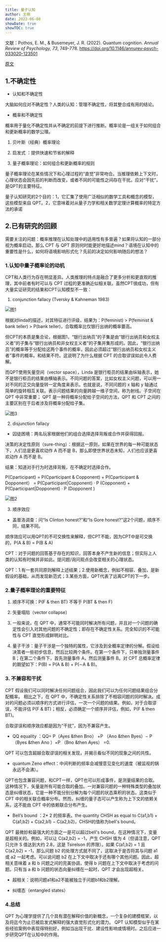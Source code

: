 ```yaml
---
title: 量子认知
author: 王萌
date: 2022-06-08
showDate: true 
showTOC: true
---
```


文献：Pothos, E. M., & Busemeyer, J. R. (2022). Quantum cognition. *Annual Review of Psychology, 73*, 749-778. https://doi.org/10.1146/annurev-psych-033020-123501


[原文](../Source_Files/2022-06-08-WM1.pdf)

## 1.不确定性

- 认知和不确定性

大脑如何应对不确定性？人类的认知：管理不确定性，将其整合成有用的结论。

- 概率和不确定性

概率用于量化不确定性并从不确定的前提下进行推断。概率论是一组关于如何组合和更新概率的数学公理。

1. 贝叶斯（经典）概率理论

2. 启发式 ：提供快速和节省的解释

3. 量子概率理论：如何组合和更新概率的规则

量子概率理论在某些情况下和心理过程的“直觉”非常吻合。当推理依赖上下文时，心理状态会因先前的判断而改变，或者不同的可能性之间存在干扰。应对“干扰”，是QPT的主要特征。

量子认知研究的2个目的：1，它汇集了使用广泛相似的数学工具和概念的模型，这些模型来自 QPT。2，它意味着对从量子力学和相关数学定理计算概率的特定方法的承诺

## 2.已有研究的回顾

需要关注的问题：概率推理在认知处理中的适用性有多普遍？如果将认知的一部分视为概率启动，那么 CPT 与 QPT 原则何时能更好地描述mind？语境在认知中的重要性是什么，如何将语境影响形式化？先前的决定如何影响随后的想法？

### 1.认知中量子概率论的动机

CPT和人类行为存在明显差异。人类推理的特点是融合了更多分析和更直观的推理，其中前者有时可以与 CPT 过程的更准确近似相关联。虽然CPT很成功，但有大量实证研究的结果和CPT认知模型不一致：

1. conjunction fallacy (Tversky & Kahneman 1983)

![图1](../Supporting_Information/2022-06-08-WM1-fig1.png)

根据对linda的描述，对其特征进行评级，结果为：P(feminist) > P(feminist & bank teller) > P(bank teller)，合取概率比仅银行出纳的概率要高。

但CPT的本质是集合论，根据图1，“银行出纳员”的子集是由“银行出纳员和女权主义者”的子集与“银行出纳员和非女权主义者”的子集并集形成的。因此，“银行出纳员”的概率等于分配给这两个事件的概率，因此必须超过“银行出纳员和女权主义者”事件的概率。和结果不符。这说明了为什么根据 CPT 的合取谬误如此令人费解。

而QPT使用矢量空间（vector space），Linda 是银行柜员的结果由纵轴表示，她不是银行柜员的结果由横轴表示。不同问题的答案，比如女权主义问题，可以用一对不同的正交向量旋转一定角度来表示。也就是说，不同问题的 x 轴和 y 轴通过简单的旋转相互关联。表示问题结果的向量跨越一维子空间，称为射线。子空间在 QPT 中非常重要； QPT 是一种将概率分配给子空间的方法，QPT 和 CPT 之间的主要区别在于后者涉及将概率分配给子集。

![图3](../Supporting_Information/2022-06-08-WM1-fig3.png)

2. disjunction fallacy

- 囚徒困境：两名玩家根据他们的组合选择选择背叛或合作并获得回报。

决策的决定性原则（sure-thing）：根据这一原则，如果在世界的每一种可能状态下，人们总是更喜欢动作 A 而不是 B，那么即使世界状态未知，人们也应该更喜欢动作 A 而不是 B。

结果：知道对手行为时选择背叛，在不确定时选择合作。

P(Cparticipant) = P(Cparticipant & Copponent) + P(Cparticipant & Dopponent）
= P(Cparticipant|Copponent) · P (Copponent) + P(Cparticipant|Dopponent) · P (Dopponent )

![图2](../Supporting_Information/2022-06-08-WM1-fig2.png)

3. 顺序效应

- 盖普洛调查：问“Is Clinton honest?”和“Is Gore honest?”这2个问题，顺序不同，结果不同。

顺序效应可以用QPT的不可交换性来解释，但CPT不能，因为CPT中是可交换的，P(A & B) = P(B & A)

CPT：对于问题的回答基于存在的知识，回答本身不产生新的信息；但实际上人类的认知有时候并非如此。提问题/询问观点会改变相关的心理状态。

QPT：1.有一套共同原则解释上述结果；2.使用新概念，例如不相容、叠加，是新假设的基础，从而发现新范式；3.某些方面，QPT代表了远离CPT的下一步。

### 2.量子概率理论的重要特征

1. 顺序不可换：P(F & then BT) 不等于 P(BT & then F)

2. 矢量塌陷（vector collapse）

3. 一般来说，在 QPT 中，通常不可能同时解决所有问题，并且对一个问题的确定性会引入对其他问题的不确定性；即存在不确定性关系。完全知识的不可能性与 CPT 直觉形成鲜明对比。

4. 量子干涉：量子干涉是一个独特的属性，它涉及到全概率定律的分解。假设给决策者一些初步信息，然后比较两个条件。在第一个条件下，只单独测量事件 B；在第二个条件下，首先测量事件 A，然后测量事件 B。对 CPT 总概率定律的期望如下：P(B) = P(A & B) + P(∼A & B)。

### 3. 不兼容和干扰

CPT 假设我们可以同时解决任何问题组合，因此我们可以为任何问题结果组合分配概率。
相比之下，在 QPT 中，不确定性关系排除了不相容问题的同时解决。成对的问题必须以顺序的方式进行评估，一次一个问题的结果。例如，对于合取谬误，不能评估 P(F & BT)；相反，必须确定一个顺序并评估，例如，P(F & then BT)。

合取谬误和顺序效应都是因为“干扰”，因为不兼容产生。

- QQ equality ：QQ= P（Ayes &then Bno） +P （Ano &then Byes）− P （Byes &then Ano ）+P （Bno &then Ayes） =0.

QPT 可以包含超越合取谬误的相关发现，并揭示看似不同的现象之间的共性。

- quantum Zeno effect：中间判断的频率会减慢意见变化的速度（被监视的锅永远不会沸）。

QPT也包含兼容问题，和CPT一样，QPT也可以形成事件，是测量结果的合取。这种情况下，矢量是所有可能合取的叠加。一对兼容问题的一种特殊类型的叠加状态是纠缠状态，它是一种不能分别分解为每个问题的状态乘积的状态。这类似于 CPT 中的相关联合概率分布。然而，纠缠的量子态可以产生称为上下文的依赖关系，这不能由 CPT 中的依赖联合分布产生。

- Bell’s bound ：2* 2 的频率表。the quantity CHSH as equal to C(a1,b1) + C(a1,b2) + C(a2,b1) − C(a2,b2)，CHSH的值称为bell's bound。

QPT 最微妙和最强大的方面之一是可以超过bell's bound，在这种情况下，变量是超相关的。例如，可以让 C(a2,b2) = -1，产生 CHSH 值为 4（但请注意，QPT 只允许 S 值达到大约 2.8，这是 Tsirelson 的界限）。如果 C(a1,b2) = 1 且 C(a2,b2) = -1，那么问题 b2 的处理方式就不同了，这取决于是否将其与问题 a1 或 a2 一起考虑。可以说问题 b2 在上下文中取决于还有哪个其他问题。因此，超相关意味着 a 和 b 问题之间的完美协调，使得 b 问题在上下文中取决于考虑的问题。只有当 a 和 b 问题的状态向量纠缠在一起时，QPT 才会出现超相关。

- 超相关：说明问题a1和a2不能被独立于问题b1和b2理解。

- 纠缠态（entangled states）

### 4.总结

QPT 为心理学提供了几个具有潜在解释价值的新概念，一个复杂的建模框架，以及将迄今为止已被启发式解释的强大直觉形式化的潜力。 QPT 认知模型似乎在某些经验案例中表现得特别好，例如当出现干扰、建设性影响或情境时。之后应进一步研究QPT在认知中的作用。